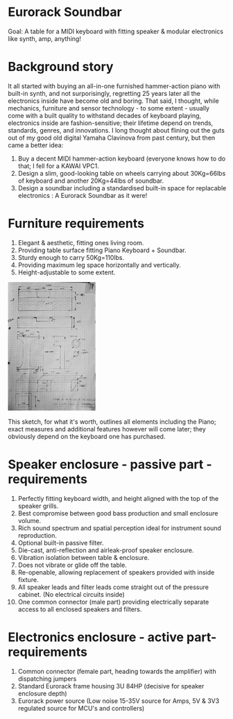 # Eurorack Soundbar
Goal: A table for a MIDI keyboard with fitting speaker & modular electronics like synth, amp, anything!

# Background story
It all started with buying an all-in-one furnished hammer-action piano with built-in synth, and not surporisingly, regretting 25 years later all the electronics inside have become old and boring.  That said, I thought, while mechanics, furniture and sensor technology - to some extent - usually come with a built quality to withstand decades of keyboard playing, electronics inside are fashion-sensitive; their lifetime depend on trends, standards, genres, and innovations.  I long thought about flining out the guts out of my good old digital Yamaha Clavinova from past century, but then came a better idea: 
1) Buy a decent MIDI hammer-action keyboard (everyone knows how to do that; I fell for a KAWAI VPC1.
2) Design a slim, good-looking table on wheels carrying about 30Kg=66lbs of keyboard and another 20Kg=44lbs of soundbar.
3) Design a soundbar including a standardised built-in space for replacable electronics : A Eurorack Soundbar as it were!

# Furniture requirements
1) Elegant & aesthetic, fitting ones living room.
2) Providing table surface fitting Piano Keyboard + Soundbar.
3) Sturdy enough to carry 50Kg=110lbs.
4) Providing maximum leg space horizontally and vertically.
5) Height-adjustable to some extent.

<a href=https://github.com/flyingzebra/EurorackSoundbar/blob/main/illustrations/sketch.jpg><img src="/illustrations/sketch.jpg?raw=true" width=40%></a>

This sketch, for what it's worth, outlines all elements including the Piano; exact measures and additional features however will come later; they obviously depend on the keyboard one has purchased.

# Speaker enclosure - passive part - requirements
1) Perfectly fitting keyboard width, and height aligned with the top of the speaker grills.
2) Best compromise between good bass production and small enclosure volume.
3) Rich sound spectrum and spatial perception ideal for instrument sound reproduction.
4) Optional built-in passive filter.
5) Die-cast, anti-reflection and airleak-proof speaker enclosure.
6) Vibration isolation between table & enclosure.
7) Does not vibrate or glide off the table.
8) Re-openable, allowing replacement of speakers provided with inside fixture.
9) All speaker leads and filter leads come straight out of the pressure cabinet. (No electrical circuits inside)
10) One common connector (male part) providing electrically separate access to all enclosed speakers and filters.

# Electronics enclosure - active part- requirements
1) Common connector (female part, heading towards the amplifier) with dispatching jumpers 
2) Standard Eurorack frame housing 3U 84HP (decisive for speaker enclosure depth)
3) Eurorack power source (Low noise 15-35V source for Amps, 5V & 3V3 regulated source for MCU's and controllers)
